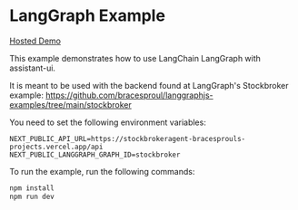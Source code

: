 # LangGraph Example

[Hosted Demo](https://assistant-ui-langgraph.vercel.app/)

This example demonstrates how to use LangChain LangGraph with assistant-ui.

It is meant to be used with the backend found at LangGraph's Stockbroker example: https://github.com/bracesproul/langgraphjs-examples/tree/main/stockbroker

You need to set the following environment variables:

```env
NEXT_PUBLIC_API_URL=https://stockbrokeragent-bracesprouls-projects.vercel.app/api
NEXT_PUBLIC_LANGGRAPH_GRAPH_ID=stockbroker
```

To run the example, run the following commands:

```sh
npm install
npm run dev
```